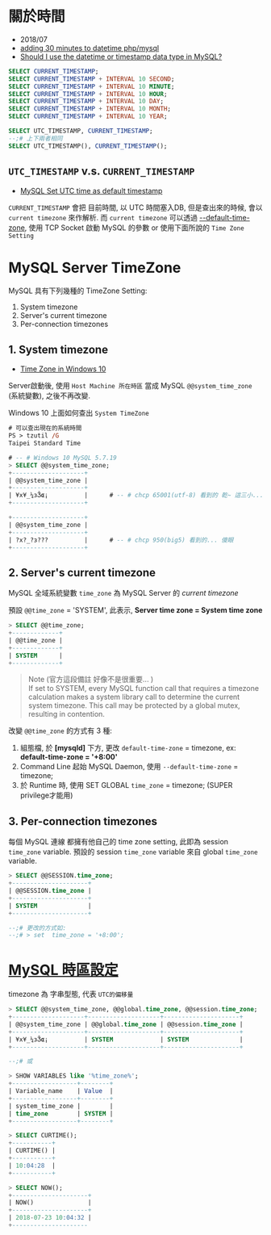 # 關於時間
- 2018/07
- [adding 30 minutes to datetime php/mysql
](https://stackoverflow.com/questions/1436827/adding-30-minutes-to-datetime-php-mysql?utm_medium=organic&utm_source=google_rich_qa&utm_campaign=google_rich_qa)
- [Should I use the datetime or timestamp data type in MySQL?](https://stackoverflow.com/questions/409286/should-i-use-the-datetime-or-timestamp-data-type-in-mysql?rq=1)


```sql
SELECT CURRENT_TIMESTAMP;
SELECT CURRENT_TIMESTAMP + INTERVAL 10 SECOND;
SELECT CURRENT_TIMESTAMP + INTERVAL 10 MINUTE;
SELECT CURRENT_TIMESTAMP + INTERVAL 10 HOUR;
SELECT CURRENT_TIMESTAMP + INTERVAL 10 DAY;
SELECT CURRENT_TIMESTAMP + INTERVAL 10 MONTH;
SELECT CURRENT_TIMESTAMP + INTERVAL 10 YEAR;

SELECT UTC_TIMESTAMP, CURRENT_TIMESTAMP;
--;# 上下兩者相同
SELECT UTC_TIMESTAMP(), CURRENT_TIMESTAMP();
```


## `UTC_TIMESTAMP` v.s. `CURRENT_TIMESTAMP`
- [MySQL Set UTC time as default timestamp](https://dba.stackexchange.com/questions/20217/mysql-set-utc-time-as-default-timestamp/24904)

`CURRENT_TIMESTAMP` 會把 目前時間, 以 UTC 時間塞入DB, 但是查出來的時候, 會以 `current timezone` 來作解析. 而 `current timezone` 可以透過 [--default-time-zone](https://dev.mysql.com/doc/refman/5.7/en/server-system-variables.html), 使用 TCP Socket 啟動 MySQL 的參數 or 使用下面所說的 `Time Zone Setting`



# MySQL Server TimeZone

MySQL 具有下列幾種的 TimeZone Setting:
1. System timezone
2. Server's current timezone
3. Per-connection timezones


## 1. System timezone

- [Time Zone in Windows 10](https://www.tenforums.com/tutorials/6401-change-time-zone-windows-10-a.html)

Server啟動後, 使用 `Host Machine 所在時區` 當成 MySQL `@@system_time_zone` (系統變數), 之後不再改變.

Windows 10 上面如何查出 `System TimeZone`
```ps
# 可以查出現在的系統時間
PS > tzutil /G
Taipei Standard Time
```

```sql
# -- # Windows 10 MySQL 5.7.19
> SELECT @@system_time_zone;
+--------------------+
| @@system_time_zone |
+--------------------+
| ¥x¥_¼зǮɶ¡          |      # -- # chcp 65001(utf-8) 看到的 乾~ 這三小...
+--------------------+

+--------------------+
| @@system_time_zone |
+--------------------+
| ?x?_?з???          |      # -- # chcp 950(big5) 看到的... 傻眼
+--------------------+
```


## 2. Server's current timezone

MySQL 全域系統變數 `time_zone` 為 MySQL Server 的 *current timezone*

預設 `@@time_zone` = 'SYSTEM', 此表示, **Server time zone = System time zone**

```sql
> SELECT @@time_zone;
+-------------+
| @@time_zone |
+-------------+
| SYSTEM      |
+-------------+
```

> Note (官方這段備註 好像不是很重要... ) <br> 
> If set to SYSTEM, every MySQL function call that requires a timezone calculation makes a system library call to determine the current system timezone. This call may be protected by a global mutex, resulting in contention.

改變 `@@time_zone` 的方式有 3 種:
1. 組態檔, 於 **[mysqld]** 下方, 更改 `default-time-zone` = timezone, ex: **default-time-zone = '+8:00'**
2. Command Line 起始 MySQL Daemon, 使用 `--default-time-zone` = timezone;
3. 於 Runtime 時, 使用 SET GLOBAL `time_zone` = timezone;    (SUPER privilege才能用)



## 3. Per-connection timezones

每個 MySQL 連線 都擁有他自己的 time zone setting, 此即為 session `time_zone` variable. 預設的 session `time_zone` variable 來自 global `time_zone` variable.

```sql
> SELECT @@SESSION.time_zone;
+---------------------+
| @@SESSION.time_zone |
+---------------------+
| SYSTEM              |
+---------------------+

--;# 更改的方式如:
--;# > set  time_zone = '+8:00';
```


# [MySQL 時區設定](https://paper.tuisec.win/detail/f7cdb5df913d4b8)

timezone 為 字串型態, 代表 `UTC的偏移量`

```sql
> SELECT @@system_time_zone, @@global.time_zone, @@session.time_zone;
+--------------------+--------------------+---------------------+
| @@system_time_zone | @@global.time_zone | @@session.time_zone |
+--------------------+--------------------+---------------------+
| ¥x¥_¼зǮɶ¡          | SYSTEM             | SYSTEM              |
+--------------------+--------------------+---------------------+

--;# 或

> SHOW VARIABLES like '%time_zone%';
+------------------+--------+
| Variable_name    | Value  |
+------------------+--------+
| system_time_zone |        |
| time_zone        | SYSTEM |
+------------------+--------+
```

```sql
> SELECT CURTIME();
+-----------+
| CURTIME() |
+-----------+
| 10:04:28  |
+-----------+

> SELECT NOW();
+---------------------+
| NOW()               |
+---------------------+
| 2018-07-23 10:04:32 |
+---------------------
```